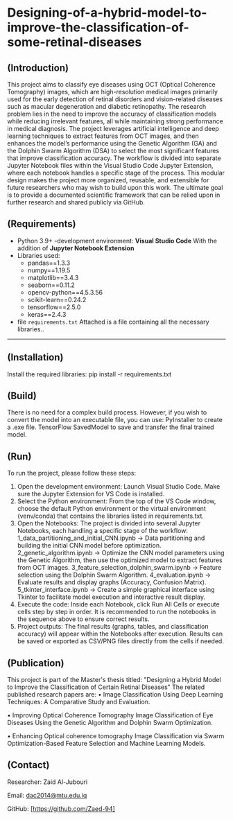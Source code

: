# Designing-of-a-hybrid-model-to-improve-the-classification-of-some-retinal-diseases

##  (Introduction)

This project aims to classify eye diseases using OCT (Optical Coherence Tomography) images, which are high-resolution medical images primarily used for the early detection of retinal disorders and vision-related diseases such as macular degeneration and diabetic retinopathy.
The research problem lies in the need to improve the accuracy of classification models while reducing irrelevant features, all while maintaining strong performance in medical diagnosis.
The project leverages artificial intelligence and deep learning techniques to extract features from OCT images, and then enhances the model’s performance using the Genetic Algorithm (GA) and the Dolphin Swarm Algorithm (DSA) to select the most significant features that improve classification accuracy.
The workflow is divided into separate Jupyter Notebook files within the Visual Studio Code Jupyter Extension, where each notebook handles a specific stage of the process.
This modular design makes the project more organized, reusable, and extensible for future researchers who may wish to build upon this work.
The ultimate goal is to provide a documented scientific framework that can be relied upon in further research and shared publicly via GitHub.

## (Requirements)

 - Python 3.9+
 -development environment: **Visual Studio Code** With the addition of **Jupyter Notebook Extension**
 - Libraries used:
    - pandas==1.3.3
    - numpy==1.19.5
    - matplotlib==3.4.3
    - seaborn==0.11.2
    - opencv-python==4.5.3.56
    - scikit-learn==0.24.2
    - tensorflow==2.5.0
    - keras==2.4.3
 - file `requirements.txt` Attached is a file containing all the necessary libraries..
---

## (Installation)

Install the required libraries:
pip install -r requirements.txt

## (Build)

There is no need for a complex build process. However, if you wish to convert the model into an executable file, you can use:
PyInstaller to create a .exe file.
TensorFlow SavedModel to save and transfer the final trained model.

## (Run)

To run the project, please follow these steps:
1. Open the development environment:
   Launch Visual Studio Code.
   Make sure the Jupyter Extension for VS Code is installed.
2. Select the Python environment:
   From the top of the VS Code window, choose the default Python environment or the virtual environment (venv/conda) that contains the libraries listed in requirements.txt.
3. Open the Notebooks:
   The project is divided into several Jupyter Notebooks, each handling a specific stage of the workflow:
   1_data_partitioning_and_initial_CNN.ipynb → Data partitioning and building the initial CNN model before optimization.
   2_genetic_algorithm.ipynb → Optimize the CNN model parameters using the Genetic Algorithm, then use the optimized model to extract features from OCT images.
   3_feature_selection_dolphin_swarm.ipynb → Feature selection using the Dolphin Swarm Algorithm.
   4_evaluation.ipynb → Evaluate results and display graphs (Accuracy, Confusion Matrix).
   5_tkinter_interface.ipynb → Create a simple graphical interface using Tkinter to facilitate model execution and interactive result display.
4. Execute the code:
   Inside each Notebook, click Run All Cells or execute cells step by step in order.
   It is recommended to run the notebooks in the sequence above to ensure correct results.
5. Project outputs:
   The final results (graphs, tables, and classification accuracy) will appear within the Notebooks after execution.
   Results can be saved or exported as CSV/PNG files directly from the cells if needed.
   
## (Publication)

   This project is part of the Master's thesis titled: "Designing a Hybrid Model to Improve the Classification of Certain Retinal Diseases"
   The related published research papers are:
   •	Image Classification Using Deep Learning Techniques: A Comparative Study and Evaluation.

   •	Improving Optical Coherence Tomography Image Classification of Eye Diseases Using the Genetic Algorithm and Dolphin Swarm Optimization.

   •	Enhancing Optical coherence tomography Image Classification via Swarm Optimization-Based Feature Selection and Machine Learning Models.

## (Contact)

Researcher: Zaid Al-Jubouri

Email: dac2014@mtu.edu.iq

GitHub: [https://github.com/Zaed-94]

   


